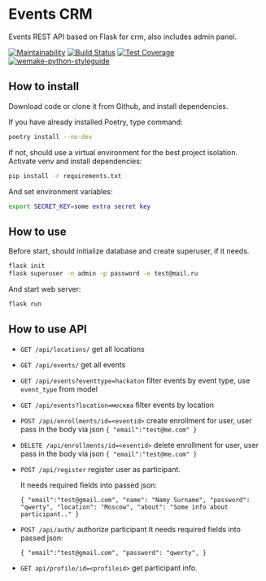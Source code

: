 # Events CRM

Events REST API based on Flask for crm, also includes admin panel.

[![Maintainability](https://api.codeclimate.com/v1/badges/7d9ada1345dd19a3aff1/maintainability)](https://codeclimate.com/github/alpden550/events-api/maintainability) [![Build Status](https://travis-ci.org/alpden550/events-api.svg?branch=master)](https://travis-ci.org/alpden550/events-api) [![Test Coverage](https://api.codeclimate.com/v1/badges/7d9ada1345dd19a3aff1/test_coverage)](https://codeclimate.com/github/alpden550/events-api/test_coverage) [![wemake-python-styleguide](https://img.shields.io/badge/style-wemake-000000.svg)](https://github.com/wemake-services/wemake-python-styleguide)

## How to install

Download code or clone it from Github, and install dependencies.

If you have already installed Poetry, type command:

```bash
poetry install --no-dev
```

If not, should use a virtual environment for the best project isolation. Activate venv and install dependencies:

```bash
pip install -r requirements.txt
```

And set environment variables:

```bash
export SECRET_KEY=some extra secret key
```

## How to use

Before start, should initialize database and create superuser, if it needs.

```bash
flask init
flask superuser -n admin -p password -e test@mail.ru
```

And start web server:

```bash
flask run
```

## How to use API

* `GET /api/locations/` get all locations

* `GET /api/events/` get all events

* `GET /api/events?eventtype=hackaton` filter events by event type, use `event_type` from model

* `GET /api/events?location=москва` filter events by location

* `POST /api/enrollments/id=<eventid>` create enrollment for user, user pass in the body via json `{
   "email":"test@me.com"
   }`

* `DELETE /api/enrollments/id=<eventid>` delete enrollment for user, user pass in the body via json `{
   "email":"test@me.com"
   }`

* `POST /api/register` register user as participant.

  It needs required fields into passed json:

  `{
     "email":"test@gmail.com",
     "name": "Namу Surname",
     "password": "qwerty",
     "location": "Moscow",
     "about": "Some info about participant.."
  }`

* `POST /api/auth/` authorize participant
  It needs required fields into passed json:

  `{
     "email":"test@gmail.com",
     "password": "qwerty",
  }`

* `GET api/profile/id=<profileid>` get participant info.
